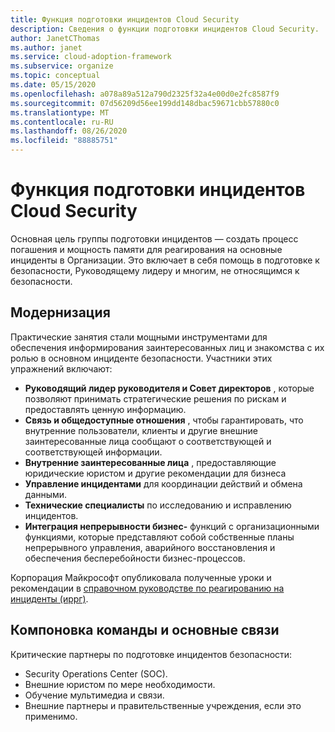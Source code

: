 ```yaml
---
title: Функция подготовки инцидентов Cloud Security
description: Сведения о функции подготовки инцидентов Cloud Security.
author: JanetCThomas
ms.author: janet
ms.service: cloud-adoption-framework
ms.subservice: organize
ms.topic: conceptual
ms.date: 05/15/2020
ms.openlocfilehash: a078a89a512a790d2325f32a4e00d0e2fc8587f9
ms.sourcegitcommit: 07d56209d56ee199dd148dbac59671cbb57880c0
ms.translationtype: MT
ms.contentlocale: ru-RU
ms.lasthandoff: 08/26/2020
ms.locfileid: "88885751"
---
```

# <a name="function-of-cloud-security-incident-preparation"></a>Функция подготовки инцидентов Cloud Security

Основная цель группы подготовки инцидентов — создать процесс погашения и мощность памяти для реагирования на основные инциденты в Организации. Это включает в себя помощь в подготовке к безопасности, Руководящему лидеру и многим, не относящимся к безопасности.

## <a name="modernization"></a>Модернизация

Практические занятия стали мощными инструментами для обеспечения информирования заинтересованных лиц и знакомства с их ролью в основном инциденте безопасности. Участники этих упражнений включают:

- **Руководящий лидер руководителя и Совет директоров** , которые позволяют принимать стратегические решения по рискам и предоставлять ценную информацию.
- **Связь и общедоступные отношения** , чтобы гарантировать, что внутренние пользователи, клиенты и другие внешние заинтересованные лица сообщают о соответствующей и соответствующей информации.
- **Внутренние заинтересованные лица** , предоставляющие юридические юристом и другие рекомендации для бизнеса
- **Управление инцидентами** для координации действий и обмена данными.
- **Технические специалисты** по исследованию и исправлению инцидентов.
- **Интеграция непрерывности бизнес-** функций с организационными функциями, которые представляют собой собственные планы непрерывного управления, аварийного восстановления и обеспечения бесперебойности бизнес-процессов.

<!-- docsTest:casing "Incident Response Reference Guide (IRRG)" -->
<!-- cSpell:ignore IRRG -->

Корпорация Майкрософт опубликовала полученные уроки и рекомендации в [справочном руководстве по реагированию на инциденты (иррг)](https://aka.ms/IRRG).

## <a name="team-composition-and-key-relationships"></a>Компоновка команды и основные связи

Критические партнеры по подготовке инцидентов безопасности:

- Security Operations Center (SOC).
- Внешние юристом по мере необходимости.
- Обучение мультимедиа и связи.
- Внешние партнеры и правительственные учреждения, если это применимо.
